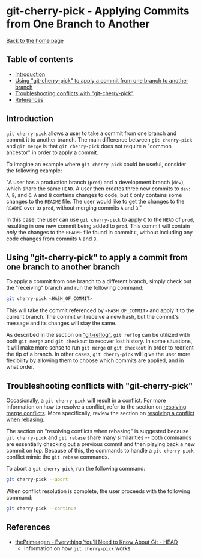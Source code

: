 git-cherry-pick - Applying Commits from One Branch to Another
=============================================================

[Back to the home page](../README.md)

Table of contents
-----------------

- [Introduction](#introduction)
- [Using "git-cherry-pick" to apply a commit from one branch to another branch](#using-git-cherry-pick-to-apply-a-commit-from-one-branch-to-another-branch)
- [Troubleshooting conflicts with "git-cherry-pick"](#troubleshooting-conflicts-with-git-cherry-pick)
- [References](#references)

Introduction
------------

`git cherry-pick` allows a user to take a commit from one branch and commit it to another branch. The main difference between `git cherry-pick` and `git merge` is that `git cherry-pick` does not require a "common ancestor" in order to apply a commit.

To imagine an example where `git cherry-pick` could be useful, consider the following example:

"A user has a production branch (`prod`) and a development branch (`dev`), which share the same `HEAD`. A user then creates three new commits to `dev`: `A`, `B`, and `C`. `A` and `B` contains changes to code, but `C` only contains some changes to the `README` file. The user would like to get the changes to the `README` over to `prod`, without merging commits `A` and `B`."

In this case, the user can use `git cherry-pick` to apply `C` to the `HEAD` of `prod`, resulting in one new commit being added to `prod`. This commit will contain *only* the changes to the `README` file found in commit `C`, without including any code changes from commits `A` and `B`.

Using "git-cherry-pick" to apply a commit from one branch to another branch
---------------------------------------------------------------------------

To apply a commit from one branch to a different branch, simply check out the "receiving" branch and run the following command:

```bash
git cherry-pick <HASH_OF_COMMIT>
```

This will take the commit referenced by `<HASH_OF_COMMIT>` and apply it to the current branch. The commit will receive a new hash, but the commit's message and its changes will stay the same.

As described in the section on ["git-reflog"](git-reflog.md), `git reflog` can be utilized with both `git merge` and `git checkout` to recover lost history. In some situations, it will make more sense to run `git merge` or `git checkout` in order to reorient the tip of a branch. In other cases, `git cherry-pick` will give the user more flexibility by allowing them to choose which commits are applied, and in what order.

Troubleshooting conflicts with "git-cherry-pick"
------------------------------------------------

Occasionally, a `git cherry-pick` will result in a conflict. For more information on how to resolve a conflict, refer to the section on [resolving merge conflicts](resolving-merge-conflicts.md). More specifically, review the section on [resolving a conflict when rebasing](resolving-merge-conflicts.md#resolving-a-conflict-when-rebasing).

The section on "resolving conflicts when rebasing" is suggested because `git cherry-pick` and `git rebase` share many similarities -- both commands are essentially checking out a previous commit and then playing back a new commit on top. Because of this, the commands to handle a `git cherry-pick` conflict mimic the `git rebase` commands.

To abort a `git cherry-pick`, run the following command:

```bash
git cherry-pick --abort
```

When conflict resolution is complete, the user proceeds with the following command:

```bash
git cherry-pick --continue
```

References
----------

- [thePrimeagen - Everything You'll Need to Know About Git - HEAD](https://theprimeagen.github.io/fem-git/lessons/branches-merges-and-more/head)
    - Information on how `git cherry-pick` works
